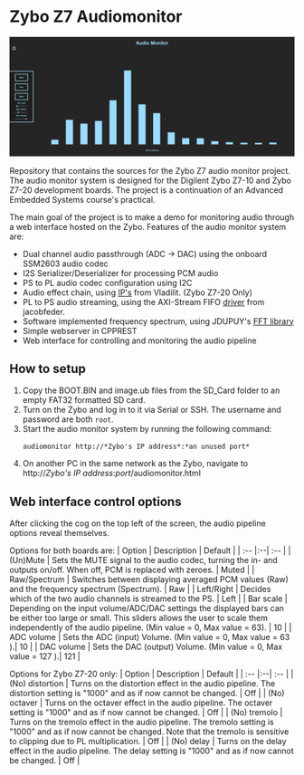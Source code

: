 # Zybo Z7 Audiomonitor
![alt text](Readme_images/webinterface.png "Web interface screen shot")

Repository that contains the sources for the Zybo Z7 audio monitor project. The audio monitor system is designed for the Digilent Zybo Z7-10 and Zybo Z7-20 development boards. The project is a continuation of an Advanced Embedded Systems course's practical.

The main goal of the project is to make a demo for monitoring audio through a web interface hosted on the Zybo. Features of the audio monitor system are:
- Dual channel audio passthrough (ADC -> DAC) using the onboard SSM2603 audio codec
- I2S Serializer/Deserializer for processing PCM audio
- PS to PL audio codec configuration using I2C
- Audio effect chain, using [IP's](https://github.com/Vladilit/fpga-multi-effect) from Vladilit. (Zybo Z7-20 Only)
- PL to PS audio streaming, using the AXI-Stream FIFO [driver](https://github.com/jacobfeder/axisfifo) from jacobfeder.
- Software implemented frequency spectrum, using JDUPUY's [FFT library](https://github.com/jdupuy/dj_fft)
- Simple webserver in CPPREST
- Web interface for controlling and monitoring the audio pipeline

## How to setup
1. Copy the BOOT.BIN and image.ub files from the SD_Card folder to an empty FAT32 formatted SD card.
2. Turn on the Zybo and log in to it via Serial or SSH. The username and password are both `root`.
3. Start the audio monitor system by running the following command:
    ````
    audiomonitor http://*Zybo's IP address*:*an unused port*
    ````
4. On another PC in the same network as the Zybo, navigate to http://*Zybo's IP address*:*port*/audiomonitor.html

## Web interface control options
After clicking the cog on the top left of the screen, the audio pipeline options reveal themselves.


Options for both boards are:
| Option       | Description | Default |
| :-- |:--| :-- |
| (Un)Mute | Sets the MUTE signal to the audio codec, turning the in- and outputs on/off. When off, PCM is replaced with zeroes. | Muted |
| Raw/Spectrum | Switches between displaying averaged PCM values (Raw) and the frequency spectrum (Spectrum). | Raw |
| Left/Right | Decides which of the two audio channels is streamed to the PS. | Left |
| Bar scale | Depending on the input volume/ADC/DAC settings the displayed bars can be either too large or small. This sliders allows the user to scale them independently of the audio pipeline. (Min value = 0, Max value = 63). | 10 |
| ADC volume | Sets the ADC (input) Volume. (Min value = 0, Max value = 63 ).| 10 |
| DAC volume | Sets the DAC (output) Volume. (Min value = 0, Max value = 127 ).| 121 |


Options for Zybo Z7-20 only:
| Option       | Description | Default |
| :-- |:--| :-- |
| (No) distortion | Turns on the distortion effect in the audio pipeline. The distortion setting is "1000" and as if now cannot be changed. | Off |
| (No) octaver | Turns on the octaver effect in the audio pipeline. The octaver setting is "1000" and as if now cannot be changed. | Off |
| (No) tremolo | Turns on the tremolo effect in the audio pipeline. The tremolo setting is "1000" and as if now cannot be changed. Note that the tremolo is sensitive to clipping due to PL multiplication. | Off |
| (No) delay | Turns on the delay effect in the audio pipeline. The delay setting is "1000" and as if now cannot be changed. | Off |
